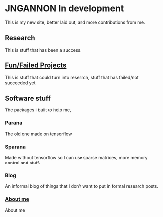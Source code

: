 # JNGANNON In development

This is my new site, better laid out, and more contributions from me.

## Research

This is stuff that has been a success.

## [Fun/Failed Projects](/funfailures)

This is stuff that could turn into research, stuff that has failed/not succeeded yet

## Software stuff

The packages I built to help me,

### Parana
The old one made on tensorflow

### Sparana 
Made without tensorflow so I can use sparse matrices, more memory control and stuff.

### Blog

An informal blog of things that I don't want to put in formal research posts.

### [About me](/about)

About me 
